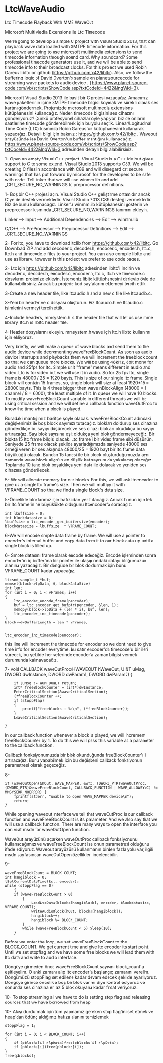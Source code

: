 # LtcWaveAudio
Ltc Timecode Playback With MME WaveOut

Microsoft MultiMedia Extensions ile Ltc Timecode 

We're going to develop a simple C project with Visual Studio 2013, that can playback wave data loaded with SMTPE timecode information. For this project we are going to use microsoft multimedia extensions to send timecode information through sound card. Why soundcard? Some professional timecode generators use it, and we will be able to send timecode info to their broadcast clocks. For this project we used Robin Gareus libltc on github (https://github.com/x42/libltc). Also, we follow the buffering logic of David Overton's sample on planetsourcecode for streaming wave packets to audio device . ( https://www.planet-source-code.com/vb/scripts/ShowCode.asp?txtCodeId=4422&lngWId=3). 

Microsoft Visual Studio 2013 ile basit bir C projesi yazacağız. Amacımız wave paketlerinin içine SMTPE timecode bilgisi koymak ve sürekli olarak ses kartını göndermek. Projemizde  microsoft multimedia extensions kütüphanesini kullancağız. Neden timecode bilgisini ses cihazını gönderiyoruz? Çünkü profesyonel cihazlar öyle yapıyor, biz de onların saatlerine timecode gönderebilmek için bu yolu seçtik. Linear/Logitudinal Time Code (LTC) kısmında Robin Gareus'un kütüphanesini kullanarak yazacağız. Detaylı bilgi için bakınız : https://github.com/x42/libltc . Waveout arayüzünde ise David Overton'un buffer mantığını kullanacağız. https://www.planet-source-code.com/vb/scripts/ShowCode.asp?txtCodeId=4422&lngWId=3 adresinden detaylı bilgi alabilirsiniz. 

1- Open an empty Visual C++ project. Visual Studio is a C++ ide but gives support to C to some extend. Visual Studio 2013 supports C89. We will be creating C files in accordance with C89 and will disregard crt secure warnings that has put forward by microsoft for the developers to be safe with code. Tell linker that we will use winmm.lib and add _CRT_SECURE_NO_WARNINGS to preprocessor definitions. 

1- Boş bir C++ projesi açın. Visual Studio C++ geliştirme ortamıdır ancak C'ye de destek vermektedir. Visual Studio 2013 C89 desteği vermektedir. Biz de bunu kullanacağız. Linker'a winmm.lib kütüphanesini gösterin ve preprocessor kısmında  _CRT_SECURE_NO_WARNINGS tanımını ekleyin.
 
Linker --> Input --> Additional Dependencies --> Edit --> winmm.lib
 
C/C++  --> PreProcessor --> Preprocessor Definitions --> Edit --> _CRT_SECURE_NO_WARNINGS

2- For ltc, you have to download ltclib from https://github.com/x42/libltc. Go Download ZIP  and add decoder.c,  decoder.h,  encoder.c,  encoder.h, ltc.c, ltc.h and timecode.c files to your project. You can also compile libltc and use as library, however in this project we prefer to use code pages.

2- Ltc için https://github.com/x42/libltc adresinden libltc'i indirin ve decoder.c,  decoder.h,  encoder.c,  encoder.h, ltc.c, ltc.h ve timecode.c dosylarını projenize ekleyin. İsterseniz libltc kütüphanesini derleyip öyle de kullanabilirsiniz. Ancak bu projede kod sayfalarını eklemeyi tercih ettik. 

3-Create a new header file, like ltcaudio.h and a new c file like ltcaudio.c. 

3-Yeni bir header ve c dosyası oluşturun. Biz ltcaudio.h ve ltcaudio.c isimlerini vermeyi tercih ettik. 
 
4-Include headers, mmsystem.h is the header file that will let us use mme library, ltc.h is libltc header file.

4-Header dosyalarını ekleyin. mmsystem.h wave için ltc.h libltc kullanımı için ekliyoruz.


Very briefly, we will make a queue of wave blocks and send them to the audio device while decrementing waveFreeBlockCount. As soon as audio device interrupts and playbacks them we will increment the freeblock count so that we can queue more blocks. We will be using 48kHz, 8bit mono for audio and 25fps for ltc. Simple unit "frame" means different in audio and video. Ltc is for video but we will use it in audio. So for 25 fps ltc, single frame is 48000 / 25 = 1920 bayts. This is size of our single ltc frame. Single block will contain 15 frames, so, single block will size at least 1920*15 = 28000 bayts. This is 4 times bigger then wave nBlockAlign (48000 * 1 channel / 8 = 6000),  the least multiple of it. In queue we will have 10 blocks. To modify waveFreeBlockCount variable in different threads we will be using critical session and we will define a callback function waveOutProc  to know the time when a block is played. 

Buradaki mantığımız basitçe şöyle olacak. waveFreeBlockCount adındaki değişkenimiz ile boş block sayımızı tutacağız. blokları doldurup ses cihazına gönderdikçe bu sayıyı düşürecek ve ses cihazı blokları okudukça bu sayıyı artıracağız. Sayı blok sayısına eşit oldukça yeni blok göndermeyeceğiz. Bir blokta 15 ltc frame bilgisi olacak. Ltc frame'i bir video frame gibi düşünün. Saniyede 25 frame olacak şekilde ayarladığımızda saniyede 48000 ses örneği veren bir ses akışında 48000/25 = 1920 bayt bir ltc frame data büyüklüğü olacak. Bundan 15 tanesi ile bir block oluşturduğumuzda aynı zamanda wave block align'ın en düşük kat sayısını da yakalamış olacağız. Toplamda 10 tane blok boşaldıkça yeni data ile dolacak ve yeniden ses cihazına gönderilecek.

5- We will allocate memory for our blocks. For this, we will ask ltcencoder to give us a single ltc frame's size. Then we will multipy it with VFRAME_COUNT so that we find a single block's data size.

5-Öncelikle bloklarımız için hafızadan yer tutacağız. Ancak bunun için tek bir ltc frame'in ne büyüklükte olduğunu ltcencoder'a soracağız. 

	int lbuffsize = 0;
	int blockdatasize = 0;
	lbuffsize = ltc_encoder_get_buffersize(encoder);
	blockdatasize = lbuffsize  * VFRAME_COUNT;

6-We will encode smpte data frame by frame. We will use a pointer to encoder's internal buffer and copy data from it to our block data up until a single block is filled up.

6- Smpte datasını frame olarak encode edeceğiz. Encode işleminden sonra encoder'ın iç buffer'ına bir pointer ile ulaşıp ondaki datayı bloğumuzun alanına yazacağız. Bir döngüde bir blok doldurmak için bunu VFRAME_COUNT kadar yapacağız. 

	ltcsnd_sample_t *buf;
	memset(block->lpData, 0, blockDataSize);
	int len;
	for (int i = 0; i < vFrames; i++)
	{
		ltc_encoder_encode_frame(pencoder);
		buf = ltc_encoder_get_bufptr(pencoder, &len, 1);		
		memcpy(block->lpData + (len * i), buf, len);
		ltc_encoder_inc_timecode(pencoder);
	}
	block->dwBufferLength = len * vFrames;

	
	ltc_encoder_inc_timecode(pencoder); 

this line will increment the timecode for encoder so we dont need to give time info for encoder everytime. 
bu satır encoder'da timecode'u bir ileri sürecek, bu şekilde her seferinde encoder'a zaman bilgisi vermek durumunda kalmayacağız.


7- 
	void CALLBACK waveOutProc(HWAVEOUT hWaveOut, UINT uMsg, DWORD dwInstance, DWORD dwParam1, DWORD dwParam2)
	{	

		if (uMsg != WOM_DONE) return;
		int* freeBlockCounter = (int*)dwInstance;
		EnterCriticalSection(&waveCriticalSection);
		(*freeBlockCounter)++;
		if (stoppFlag)
		{
			printf("freeblocks : %d\n", (*freeBlockCounter));
		}
		LeaveCriticalSection(&waveCriticalSection);
	
	}


In our callback function whenever a block is played, we will increment freeBlockCounter by 1. To do this we will pass this variable as a parameter to the callback function.

Callback fonksiyonumuzda bir blok okunduğunda freeBlockCounter'ı 1 artıracağız. Bunu yapabilmek için bu değişkeni callback fonksiyonun parametresi olarak geçeceğiz.


8-

	if (waveOutOpen(&hOut, WAVE_MAPPER, &wfx, (DWORD_PTR)waveOutProc, (DWORD_PTR)&waveFreeBlockCount, CALLBACK_FUNCTION | WAVE_ALLOWSYNC) != MMSYSERR_NOERROR) {
		fprintf(stderr, "unable to open WAVE_MAPPER device\n");
		return;
	}
	
While opening waveout interface we tell that waveOutProc is our callback function and waveFreeBlockCount is its parameter. And we also say that we will use a callback function. There are many ways to open the interface you can visit msdn for waveOutOpen function. 


WaveOut arayüzünü açarken waveOutProc callback fonksiyonunu kullanacağımızı ve waveFreeBlockCount ise onun parametresi olduğunu ifade ediyoruz. Waveout arayüzünü kullanmanın birden fazla yolu var, ilgili msdn sayfasından waveOutOpen özellikleri incelenebilir.


9-

	waveFreeBlockCount = BLOCK_COUNT;
	int hangiblock = 0;
	lSetCurrentDateTime(&st, encoder);
	while (stoppFlag == 0)
		{
		if (waveFreeBlockCount > 0)
			{
				LoadLtcData(blocks[hangiblock], encoder, blockdatasize, VFRAME_COUNT);
				writeAudioBlock(hOut, blocks[hangiblock]);
				hangiblock++;
				hangiblock %= BLOCK_COUNT;
			}
			while (waveFreeBlockCount < 5) Sleep(10);
		}
	
	
Before we enter the loop, we set waveFreeBlockCount to the BLOCK_COUNT. We get current time and give ltc encoder its start point. Until we set stopflag and we have some free blocks we will load them with ltc data and write to audio interface.

Döngüye girmeden önce waveFreeBlockCount sayısını block_count'a eşitleyelim. O anki zamanı alıp ltc encoder'a başlangıç zamanını verelim. Döngümüzü stoppFlag set edilene kadar devam edecek şekilde ayarlıyoruz. Döngüye girince öncelikle boş bir blok var mı diye kontrol ediyoruz ve sonunda ses cihazına en az 5 blok okuyana kadar fırsat veriyoruz.


10- To stop streaming all we have to do is setting stop flag and releasing sources that we have borrowed from heap.

10- Akışı durdurmak için tüm yapmamız gereken stop flag'ini set etmek ve heap'dan ödünç aldığımız hafıza alanını temizlemek.

	stoppFlag = 1;

	for (int i = 0; i < BLOCK_COUNT; i++)
	{
		if (pblocks[i]->lpData)free(pblocks[i]->lpData);
		if (pblocks[i])free(pblocks[i]);		
	}
	free(pblocks);

